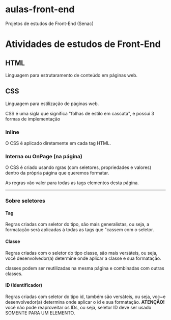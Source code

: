 # aulas-front-end
 Projetos de estudos de Front-End (Senac)
 
 # Atividades de estudos de Front-End

## HTML

Linguagem para estrutaramento de conteúdo em páginas web.

## CSS

Linguagem para estilização de páginas web.

CSS é uma sigla que significa "folhas de estilo em cascata", e possui 3 formas de implementação

### Inline

O CSS é aplicado diretamente em cada tag HTML.

### Interna ou OnPage (na página)

O CSS é criado usando rgras (com seletores, propriedades e valores) dentro da própria página que queremos formatar.

As regras vão valer para todas as tags elementos desta página.

---

### Sobre seletores

#### Tag

Regras criadas com seletor do tipo, são mais 
generalistas, ou seja, a formatação será aplicadas á todas
as tags que "cassem com o seletor.

#### Classe

Regras criadas com o seletor do tipo classe, são mais versáteis, ou seja, você desenvolvedor(a) determine onde aplicar a classe e sua formatação.

classes podem ser reutilizadas na mesma página e combinadas com outras classes.

#### ID (Identificador)

Regras criadas com seletor do tipo id, também são versáteis, ou seja, voc~e desenvolvedor(a) determina onde aplicar o id e sua formatação. **ATENÇÃO!** você não pode reaproveitar os IDs, ou seja, seletor ID deve ser usado SOMENTE PARA UM ELEMENTO.

